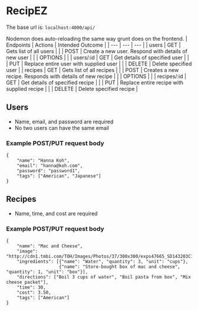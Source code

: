 # RecipEZ
The base url is:
`localhost:4000/api/` 

Nodemon does auto-reloading the same way grunt does on the frontend.
| Endpoints | Actions | Intended Outcome |
| --- | --- | --- |
| users | GET | Gets list of all users |
| | POST | Create a new user. Respond with details of new user |
| | OPTIONS | |
| users/:id | GET | Get details of specified user |
| | PUT | Replace entire user with supplied user |
| | DELETE | Delete specified user |
| recipes | GET | Gets list of all recipes |
| | POST | Creates a new recipe. Responds with details of new recipe |
| | OPTIONS | |
| recipes/:id | GET | Get details of specified recipe |
| | PUT | Replace entire recipe with supplied recipe |
| | DELETE | Delete specified recipe |

## Users
* Name, email, and password are required
* No two users can have the same email

### Example POST/PUT request body
```
{
    "name": "Hanna Koh",
    "email": "hanna@koh.com",
    "password": "password1",
    "tags": ["American", "Japanese"]
}
```

## Recipes
* Name, time, and cost are required

### Example POST/PUT request body
```
{
    "name": "Mac and Cheese",
    "image": "http://cdn1.tmbi.com/TOH/Images/Photos/37/300x300/exps47665_SD143203C10_24_5b.jpg",
    "ingredients": [{"name": "Water", "quantity": 3, "unit": "cups"},
                    {"name": "Store-bought box of mac and cheese", "quantity": 1, "unit": "box"}],
    "directions": ["Boil 3 cups of water", "Boil pasta from box", "Mix cheese packet"],
    "time": 30,
    "cost": 3.50,
    "tags": ["American"]
}
```


